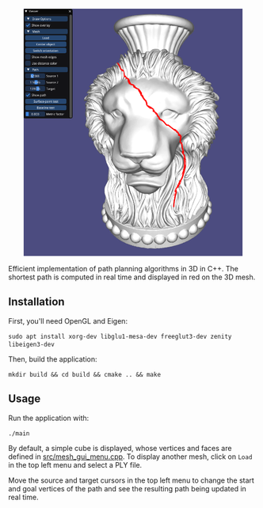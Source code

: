<p align="center">
	<img src="snapshot.png?raw=true" height="500">
</p>

Efficient implementation of path planning algorithms in 3D in C++. The shortest path is computed in real time and displayed in red on the 3D mesh.


## Installation

First, you'll need OpenGL and Eigen:

	sudo apt install xorg-dev libglu1-mesa-dev freeglut3-dev zenity libeigen3-dev

Then, build the application:

	mkdir build && cd build && cmake .. && make


## Usage

Run the application with:

	./main

By default, a simple cube is displayed, whose vertices and faces are defined in [src/mesh_gui_menu.cpp](src/mesh_gui_menu.cpp). To display another mesh, click on `Load` in the top left menu and select a PLY file.

Move the source and target cursors in the top left menu to change the start and goal vertices of the path and see the resulting path being updated in real time.
